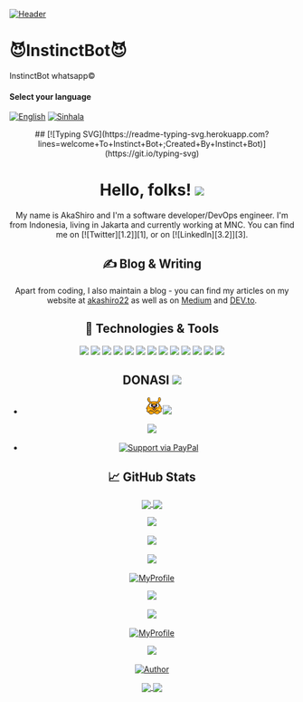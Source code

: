 <!-- More info, tips and tricks for making GitHub Profile README can be found in my article at https://towardsdatascience.com/build-a-stunning-readme-for-your-github-profile-9b80434fe5d7 -->

[![Header](https://avatars.githubusercontent.com/AkaShiro22 "Header")](https://akashiro22.dev/)
# 😈InstinctBot😈
InstinctBot whatsapp©

#### Select your language
  [![English](https://img.shields.io/badge/Select-English-yellow.svg)](https://github.com/AkaShiro22/InstinctBot/blob/launch/README.md)
  [![Sinhala](https://img.shields.io/badge/Select-Indonesian-blue.svg)](https://github.com/AkaShiro22/InstinctBot/blob/launch/README-SI.md)
  
<div align="center">
<p align="center">
## [![Typing SVG](https://readme-typing-svg.herokuapp.com?lines=welcome+To+Instinct+Bot+;Created+By+Instinct+Bot)](https://git.io/typing-svg)
</p>
 </a>

# Hello, folks! <img src="https://raw.githubusercontent.com/MartinHeinz/MartinHeinz/master/wave.gif" width="30px">
My name is AkaShiro and I'm a software developer/DevOps engineer. I'm from Indonesia, living in Jakarta and currently working at MNC. You can find me on [![Twitter][1.2]][1],  or on [![LinkedIn][3.2]][3].
## &#x270d; Blog & Writing
Apart from coding, I also maintain a blog - you can find my articles on my website at [akashiro22](https://test.com/) as well as on [Medium](https://test.com) and [DEV.to](https://test.com).
## 🔧 Technologies & Tools
![](https://img.shields.io/badge/OS-Linux-informational?style=flat&logo=linux&logoColor=white&color=2bbc8a)
![](https://img.shields.io/badge/Editor-IntelliJ_IDEA-informational?style=flat&logo=intellij-idea&logoColor=white&color=2bbc8a)
![](https://img.shields.io/badge/Code-Python-informational?style=flat&logo=python&logoColor=white&color=2bbc8a)
![](https://img.shields.io/badge/Code-JavaScript-informational?style=flat&logo=javascript&logoColor=white&color=2bbc8a)
![](https://img.shields.io/badge/Code-Golang-informational?style=flat&logo=go&logoColor=white&color=2bbc8a)
![](https://img.shields.io/badge/Code-Make-informational?style=flat&logo=cmake&logoColor=white&color=2bbc8a)
![](https://img.shields.io/badge/Code-Vue-informational?style=flat&logo=vue.js&logoColor=white&color=2bbc8a)
![](https://img.shields.io/badge/Shell-Bash-informational?style=flat&logo=gnu-bash&logoColor=white&color=2bbc8a)
![](https://img.shields.io/badge/Tools-PostgreSQL-informational?style=flat&logo=postgresql&logoColor=white&color=2bbc8a)
![](https://img.shields.io/badge/Tools-Docker-informational?style=flat&logo=docker&logoColor=white&color=2bbc8a)
![](https://img.shields.io/badge/Tools-Kubernetes-informational?style=flat&logo=kubernetes&logoColor=white&color=2bbc8a)
![](https://img.shields.io/badge/Tools-Red_Hat_OpenShift-informational?style=flat&logo=red-hat-open-shift&logoColor=white&color=2bbc8a)
![](https://img.shields.io/badge/Cloud-Digital_Ocean-informational?style=flat&logo=digitalocean&logoColor=white&color=2bbc8a)
## DONASI <img src="https://github.com/TheDudeThatCode/TheDudeThatCode/blob/master/Assets/coin.gif" width="29px">
* <a href="https://saweria.co/akashiro"><img src="https://github.com/AkaShiro22/AkaShiro22/blob/main/Logo-Donasi-saweria.png" width="30" height="30"><img src="https://img.shields.io/badge/saweria-FEAA2D?style=for-the-badge&logo=saweria&logoColor=white">

<p align="center">
<img src="https://komarev.com/ghpvc/?username=AkaShiro22&label=VIEWS%20AkaShiro22%20&style=flat-square&color=brightgreen" />
</p>
 
* [![Support via PayPal](https://cdn.rawgit.com/twolfson/paypal-github-button/1.0.0/dist/button.svg)](https://www.paypal.com/paypalme/akashiroreal/)
## &#x1f4c8; GitHub Stats
<a href="https://github.com/AkaShiro22/AkaShiro22">
  <img align="center" src="https://github-readme-stats.vercel.app/api/top-langs/?username=AkaShiro22&hide=java,html&title_color=ffffff&text_color=c9cacc&icon_color=2bbc8a&bg_color=1d1f21" />
</a>
<a href="https://github.com/AkaShiro22/AkaShiro22">
  <img align="center" src="https://github-readme-stats.vercel.app/api?username=AkaShiro22&bg_color=30,e96443,904e95&title_color=fff&text_color=fff&icon_color=fff&hide_border=true&show_icons=true" />
</a>
<p align="center">
  <a href="https://github.com/AkaShiro22"><img src="https://github-readme-stats.vercel.app/api/top-langs?username=AkaShiro22&bg_color=30,e96443,904e95&title_color=fff&text_color=fff&hide_border=true&show_icons=true&layout=compact" /></a>
</p>
<p align="center">
  <a href="https://github.com/ryo-ma/github-profile-trophy"><img src="https://github-profile-trophy.vercel.app/?username=ryo-ma&theme=onedark" /></a>
</p>
<p align="center">
   <img src="https://github-readme-streak-stats.herokuapp.com/?user=AkaShiro22" />
</p>
<p align="center">
<a href="#"><img title="MyProfile" src="https://img.shields.io/badge/MyProfile-green?colorA=%23ff0000&colorB=%23017e40&style=for-the-badge"></a>
</p>
<!--- Terserah Mau Ganti Atau Gak--->
<p align="center">
<img src="https://i.ibb.co/54M58jt/3.jpg" />
</p>
<p align="center">
   <img src="https://github-readme-streak-stats.herokuapp.com/?user=AkaShiro22" />
</p>

<p align="center">
<a href="#"><img title="MyProfile" src="https://img.shields.io/badge/MyProfile-green?colorA=%23ff0000&colorB=%23017e40&style=for-the-badge"></a>
</p>
<!--- Terserah Mau Ganti Atau Gak--->
<p align="center">
<img src="https://i.ibb.co/54M58jt/3.jpg" />
</p>
<!--- End Terserah Mau Ganti Atau Gak--->
<p align="center">
<a href="https://github.com/AkaShiro22"><img title="Author" src="https://img.shields.io/badge/AUTHOR-AkaShiro22-blue.svg?style=for-the-badge&logo=github"></a>
<p align="center">
<a href="https://github.com/AkaShiro22/Hacking-Tools">
  <img align="center" src="https://github-readme-stats.vercel.app/api/pin/?username=AkaShiro22&repo=Hacking-Tools&title_color=ffffff&text_color=c9cacc&icon_color=2bbc8a&bg_color=1d1f21" />
</a>
<a href="https://github.com/AkaShiro22/keyterm">
  <img align="center" src="https://github-readme-stats.vercel.app/api/pin/?username=AkaShiro22&repo=keyterm&title_color=ffffff&text_color=c9cacc&icon_color=2bbc8a&bg_color=1d1f21" />
</a>    

<!-- Resources -->
<!-- Icons: https://simpleicons.org/ -->
<!-- GitHub Stats: https://github.com/anuraghazra/github-readme-stats -->
<!-- Emojis: https://emojipedia.org/emoji/ -->
<!-- HTML Emojis: https://www.fileformat.info/index.htm -->
<!-- Shields: https://shields.io/ -->
<!-- Awesome GitHub Profile README: https://github.com/abhisheknaiidu/awesome-github-profile-readme -->
<!-- Awesome GitHub Profile README: https://github.com/abhisheknaiidu/awesome-github-profile-readme -->
